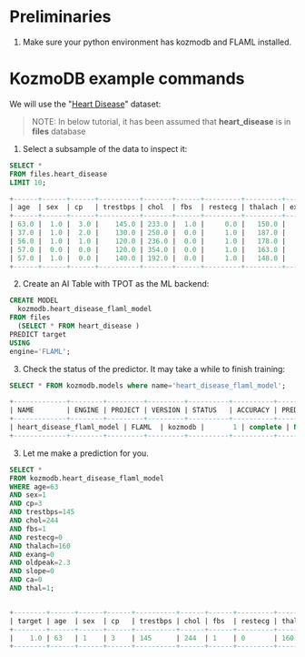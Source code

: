 # Preliminaries

1. Make sure your python environment has kozmodb and FLAML installed.

# KozmoDB example commands

We will use the "[Heart Disease](https://raw.githubusercontent.com/kozmodb/kozmodb-examples/master/classics/heart_disease/processed_data/train.csv)" dataset:

>NOTE: In below tutorial, it has been assumed that **heart_disease** is in **files** database

1. Select a subsample of the data to inspect it:

```sql
SELECT * 
FROM files.heart_disease 
LIMIT 10;
```
```sql
+------+------+------+----------+-------+------+---------+---------+-------+---------+-------+------+------+--------+
| age  | sex  | cp   | trestbps | chol  | fbs  | restecg | thalach | exang | oldpeak | slope | ca   | thal | target |
+------+------+------+----------+-------+------+---------+---------+-------+---------+-------+------+------+--------+
| 63.0 |  1.0 |  3.0 |    145.0 | 233.0 |  1.0 |     0.0 |   150.0 |   0.0 |     2.3 |   0.0 |  0.0 |  1.0 |    1.0 |
| 37.0 |  1.0 |  2.0 |    130.0 | 250.0 |  0.0 |     1.0 |   187.0 |   0.0 |     3.5 |   0.0 |  0.0 |  2.0 |    1.0 |
| 56.0 |  1.0 |  1.0 |    120.0 | 236.0 |  0.0 |     1.0 |   178.0 |   0.0 |     0.8 |   2.0 |  0.0 |  2.0 |    1.0 |
| 57.0 |  0.0 |  0.0 |    120.0 | 354.0 |  0.0 |     1.0 |   163.0 |   1.0 |     0.6 |   2.0 |  0.0 |  2.0 |    1.0 |
| 57.0 |  1.0 |  0.0 |    140.0 | 192.0 |  0.0 |     1.0 |   148.0 |   0.0 |     0.4 |   1.0 |  0.0 |  1.0 |    1.0 |
+------+------+------+----------+-------+------+---------+---------+-------+---------+-------+------+------+--------+
```
2. Create an AI Table with TPOT as the ML backend:
   
```sql
CREATE MODEL 
  kozmodb.heart_disease_flaml_model
FROM files
  (SELECT * FROM heart_disease )
PREDICT target
USING
engine='FLAML';
```




3. Check the status of the predictor. It may take a while to finish training:

```sql
SELECT * FROM kozmodb.models where name='heart_disease_flaml_model';
```
```sql
+-------------+--------+---------+---------+----------+----------+---------+---------------+-----------------+-------+---------------------+-----------------------------------+------------------------+-----------------------+---------------------+------+----------------------------+
| NAME        | ENGINE | PROJECT | VERSION | STATUS   | ACCURACY | PREDICT | UPDATE_STATUS | KOZMODB_VERSION | ERROR | SELECT_DATA_QUERY   | TRAINING_OPTIONS                  | CURRENT_TRAINING_PHASE | TOTAL_TRAINING_PHASES | TRAINING_PHASE_NAME | TAG  | CREATED_AT                 |
+-------------+--------+---------+---------+----------+----------+---------+---------------+-----------------+-------+---------------------+-----------------------------------+------------------------+-----------------------+---------------------+------+----------------------------+
| heart_disease_flaml_model | FLAML  | kozmodb |       1 | complete | NULL     | target  | up_to_date    | 23.4.4.4        | NULL  | SELECT * FROM Heart | {'target': 'target', 'using': {}} | NULL                   | NULL                  | NULL                | NULL | 2023-05-07 10:53:46.937682 |
+-------------+--------+---------+---------+----------+----------+---------+---------------+-----------------+-------+---------------------+-----------------------------------+------------------------+-----------------------+---------------------+------+----------------------------+
```

3. Let me make a prediction for you. 

```sql 
SELECT *
FROM kozmodb.heart_disease_flaml_model
WHERE age=63
AND sex=1
AND cp=3
AND trestbps=145
AND chol=244
AND fbs=1
AND restecg=0
AND thalach=160
AND exang=0
AND oldpeak=2.3
AND slope=0
AND ca=0
AND thal=1;
```
```sql

+--------+------+------+------+----------+------+------+---------+---------+-------+---------+-------+------+------+
| target | age  | sex  | cp   | trestbps | chol | fbs  | restecg | thalach | exang | oldpeak | slope | ca   | thal |
+--------+------+------+------+----------+------+------+---------+---------+-------+---------+-------+------+------+
|    1.0 | 63   | 1    | 3    | 145      | 244  | 1    | 0       | 160     | 0     | 2.3     | 0     | 0    | 1    |
+--------+------+------+------+----------+------+------+---------+---------+-------+---------+-------+------+------+
```